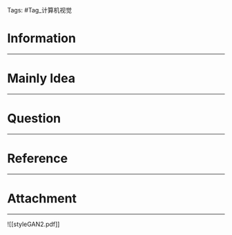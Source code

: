 Tags: #Tag_计算机视觉 
# Information
---


# Mainly Idea
---


# Question
---


# Reference
---


# Attachment
---
![[styleGAN2.pdf]]